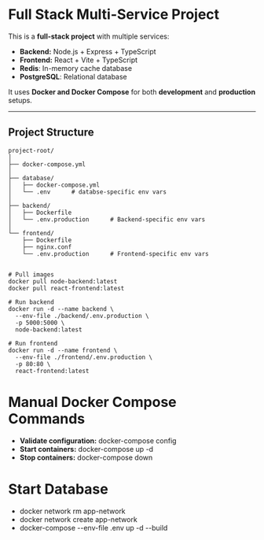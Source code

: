# Full Stack Multi-Service Project

This is a **full-stack project** with multiple services:

- **Backend:** Node.js + Express + TypeScript
- **Frontend:** React + Vite + TypeScript
- **Redis**: In-memory cache database
- **PostgreSQL**: Relational database

It uses **Docker and Docker Compose** for both **development** and **production** setups.

---

## Project Structure

```text
project-root/
│
├── docker-compose.yml
│
├── database/
│   ├── docker-compose.yml
│   └── .env      # databse-specific env vars
│
├── backend/
│   ├── Dockerfile
│   └── .env.production      # Backend-specific env vars
│
└── frontend/
    ├── Dockerfile
    ├── nginx.conf
    └── .env.production      # Frontend-specific env vars


# Pull images
docker pull node-backend:latest
docker pull react-frontend:latest

# Run backend
docker run -d --name backend \
  --env-file ./backend/.env.production \
  -p 5000:5000 \
  node-backend:latest

# Run frontend
docker run -d --name frontend \
  --env-file ./frontend/.env.production \
  -p 80:80 \
  react-frontend:latest
```

# Manual Docker Compose Commands

- **Validate configuration:** docker-compose config
- **Start containers:** docker-compose up -d
- **Stop containers:** docker-compose down

# Start Database

- docker network rm app-network
- docker network create app-network
- docker-compose --env-file .env up -d --build
